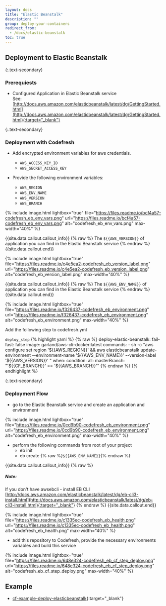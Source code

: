 ```yaml
---
layout: docs
title: "Elastic Beanstalk"
description: ""
group: deploy-your-containers
redirect_from:
  - /docs/elastic-beanstalk
toc: true
---
```


## Deployment to Elastic Beanstalk

{:.text-secondary}
### Prerequiests

- Configured Application in Elastic Beanstalk service <br>
  See: [http://docs.aws.amazon.com/elasticbeanstalk/latest/dg/GettingStarted.html](http://docs.aws.amazon.com/elasticbeanstalk/latest/dg/GettingStarted.html){:target="_blank"}

{:.text-secondary}
### Deployment with Codefresh
- Add encrypted environment variables for aws credentials.
     * `AWS_ACCESS_KEY_ID`
     * `AWS_SECRET_ACCESS_KEY`
     
- Provide the following environment variables:
    * `AWS_REGION`
    * `AWS_ENV_NAME`
    * `AWS_VERSION`
    * `AWS_BRANCH`
    
{% include 
image.html 
lightbox="true" 
file="https://files.readme.io/bcf4a57-codefresh_eb_env_vars.png" 
url="https://files.readme.io/bcf4a57-codefresh_eb_env_vars.png"
alt="codefresh_eb_env_vars.png" 
max-width="40%"
%}

{{site.data.callout.callout_info}}
{% raw %}
The ``${{AWS_VERSION}}`` of application you can find in the Elastic Beanstalk service
{% endraw %}
{{site.data.callout.end}}

{% include 
image.html 
lightbox="true" 
file="https://files.readme.io/c4e5ea2-codefresh_eb_version_label.png" 
url="https://files.readme.io/c4e5ea2-codefresh_eb_version_label.png"
alt="codefresh_eb_version_label.png" 
max-width="40%"
%}

{{site.data.callout.callout_info}}
{% raw %}
The ``${{AWS_ENV_NAME}}`` of application you can find in the Elastic Beanstalk service
{% endraw %}
{{site.data.callout.end}}

{% include 
image.html 
lightbox="true" 
file="https://files.readme.io/f326437-codefresh_eb_environment.png" 
url="https://files.readme.io/f326437-codefresh_eb_environment.png"
alt="codefresh_eb_environment.png" 
max-width="40%"
%}

Add the following step to codefresh.yml

  `deploy_step`
{% highlight yaml %}
{% raw %}
deploy-elastic-beanstalk:
    fail-fast: false
    image: garland/aws-cli-docker:latest
    commands:
     - sh -c  "aws configure set region '${{AWS_REGION}}' && aws elasticbeanstalk update-environment --environment-name '${{AWS_ENV_NAME}}' --version-label '${{AWS_VERSION}}' "
    when:
      condition:
        all:
          masterBranch: "'${{CF_BRANCH}}' == '${{AWS_BRANCH}}'"
{% endraw %}
{% endhighlight %}

{:.text-secondary}
### Deployment Flow
- go to the Elastic Beanstalk service and create an application and environment


{% include 
image.html 
lightbox="true" 
file="https://files.readme.io/0cd9b90-codefresh_eb_environment.png" 
url="https://files.readme.io/0cd9b90-codefresh_eb_environment.png"
alt="codefresh_eb_environment.png" 
max-width="40%"
%}

- perform the following commands from root of your project
    * eb init
    * eb create {% raw %}`${{AWS_ENV_NAME}}`{% endraw %}

{{site.data.callout.callout_info}}
{% raw %}
##### Note:

If you don't have awsebcli - install EB CLI [http://docs.aws.amazon.com/elasticbeanstalk/latest/dg/eb-cli3-install.html](http://docs.aws.amazon.com/elasticbeanstalk/latest/dg/eb-cli3-install.html){:target="_blank"}
{% endraw %}
{{site.data.callout.end}}

{% include 
image.html 
lightbox="true" 
file="https://files.readme.io/c1335ec-codefresh_eb_health.png" 
url="https://files.readme.io/c1335ec-codefresh_eb_health.png"
alt="codefresh_eb_health.png" 
max-width="40%"
%}

- add this repository to Codefresh, provide the necessary environments variables and build this service

{% include 
image.html 
lightbox="true" 
file="https://files.readme.io/648e324-codefresh_eb_cf_step_deploy.png" 
url="https://files.readme.io/648e324-codefresh_eb_cf_step_deploy.png"
alt="codefresh_eb_cf_step_deploy.png" 
max-width="40%"
%}

## Example

* [cf-example-deploy-elasticbeanstalk](https://github.com/codefreshdemo/cf-example-deploy-elasticbeanstalk){:target="_blank"}

